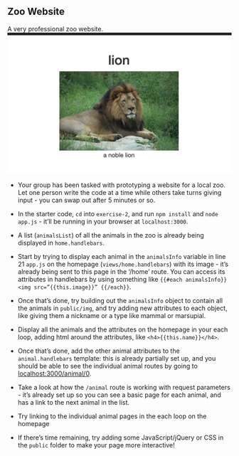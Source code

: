 ## Zoo Website

A very professional zoo website.
<img width="600px" src="img/lion.png" />
- Your group has been tasked with prototyping a website for a local zoo. Let one person write the code at a time while others take turns giving input - you can swap out after 5 minutes or so.
- In the starter code, `cd` into `exercise-2`, and run `npm install` and `node app.js` - it’ll be running in your browser at `localhost:3000`.
- A list (`animalsList`) of all the animals in the zoo is already being displayed in `home.handlebars`.

- Start by trying to display each animal in the `animalsInfo` variable in line 21 `app.js` on the homepage (`views/home.handlebars`) with its image - it’s already being sent to this page in the ‘/home’ route. You can access its attributes in handlebars by using something like `{{#each animalsInfo}}<img src=”{{this.image}}” {{/each}}`.

- Once that’s done, try building out the `animalsInfo` object to contain all the animals in `public/img`, and try adding new attributes to each object, like giving them a nickname or a type like mammal or marsupial.

- Display all the animals and the attributes on the homepage in your each loop, adding html around the attributes, like `<h4>{{this.name}}</h4>`.

- Once that’s done, add the other animal attributes to the `animal.handlebars` template: this is already partially set up, and you should be able to see the individual animal routes by going to [localhost:3000/animal/0](localhost:3000/animal:0).

- Take a look at how the `/animal` route is working with request parameters - it’s already set up so you can see a basic page for each animal, and has a link to the next animal in the list.

- Try linking to the individual animal pages in the each loop on the homepage
- If there’s time remaining, try adding some JavaScript/jQuery or CSS in the `public` folder to make your page more interactive!
